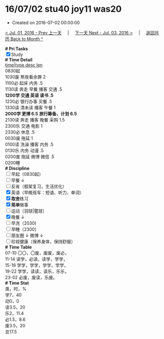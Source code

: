 # 16/07/02 stu40 joy11 was20

- Created on 2016-07-02 00:00:00

[< Jul. 01, 2016 - Prev 上一天](/_archived/lifelogs/2016/07/d01.md) &nbsp; &nbsp; | &nbsp; &nbsp; [下一天 Next - Jul. 03, 2016 >](/_archived/lifelogs/2016/07/d03.md) &nbsp; &nbsp; |  &nbsp; &nbsp; [返回月历 Back to Month ^](/_archived/lifelogs/2016/07/index.md)
<br/><div><b># Pri Tasks</b></div><div><input checked="true" type="checkbox"/>Study</div><div><b># Time Detail</b></div><div><u>time|type desc len</u></div><div>0830起</div><div>1030废 熬夜看余罪 2</div><div>1100必 起床 内务 .5</div><div>1130读 奔走 早餐 播客 交通 .5</div><div><b>1200学 交通 英语 读书 .5</b></div><div>1230必 银行办事 买餐 .5</div><div>1330读 清未读 播客 午餐 1</div><div><b>2000学 更博 6.5</b> <b>旅行筹备、计划 6.5</b></div><div>2130读 奔走 播客 晚餐 采购 1.5</div><div>2300乐 交通 电影 1</div><div>2330必 休息 .5</div><div>0030废 拖延 1</div><div>0100读 洗澡 播客 内务 .5</div><div>0130乐 内务 动漫 .5</div><div>0200废 拖延 微博 微信 .5</div><div>0200睡</div><div><b># Discipline</b></div><div><input type="checkbox"/>早起（0830起）</div><div><input type="checkbox"/>早餐 ↓</div><div><input type="checkbox"/>反省（框架复习，生活优化）</div><div><input checked="true" type="checkbox"/>英语（早晚班车：短语、听力、单词）</div><div><input checked="true" type="checkbox"/><b>取舍</b>练习</div><div><input checked="true" type="checkbox"/><b>简单</b>做事</div><div><input type="checkbox"/>运动（羽球|毽球）</div><div><input checked="true" type="checkbox"/>晚餐 ↓</div><div><input type="checkbox"/>早洗（2030)</div><div><input type="checkbox"/>早睡（2300）</div><div><input type="checkbox"/>朋友圈 ↓ 微博 ↓</div><div><input type="checkbox"/>珍视健康（保养身体，保持舒服）</div><div><b># Time Table</b></div><div>07-10 〇〇，〇废，废废，废必，</div><div>11-14 读学，必读，读学，学学，</div><div>15-18 学学，学学，学学，学学，</div><div>19-22 学学，读读，读乐，乐乐，</div><div>23-02 必废，废读，乐废。</div><div><b># Time Stat</b></div><div>类，时，%</div><div>学7，40</div><div>动0，0</div><div>读3.5，20</div><div>乐2，11.4</div><div>必1.5，8.6</div><div>废3.5，20</div><div>总17.5</div>
